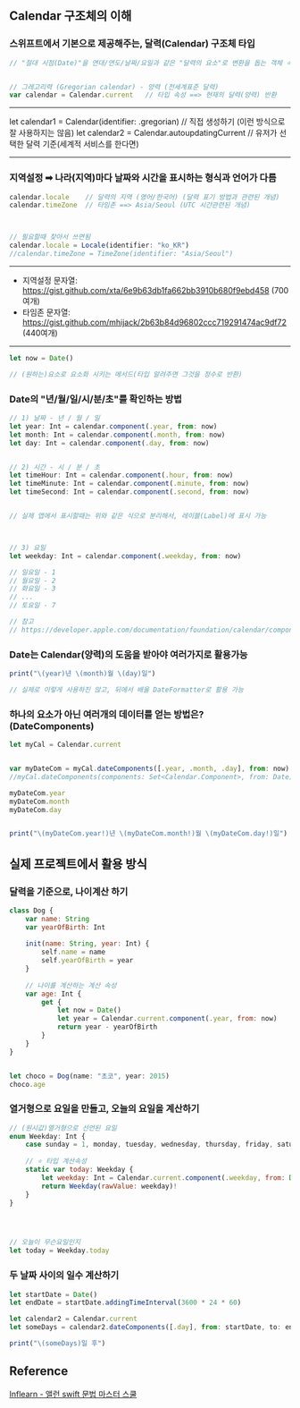 ## Calendar 구조체의 이해
### 스위프트에서 기본으로 제공해주는, 달력(Calendar) 구조체 타입
```javascript
// "절대 시점(Date)"을 연대/연도/날짜/요일과 같은 "달력의 요소"로 변환을 돕는 객체 ⭐️


// 그레고리력 (Gregorian calendar) - 양력 (전세계표준 달력)
var calendar = Calendar.current   // 타입 속성 ==> 현재의 달력(양력) 반환
```
---
let calendar1 = Calendar(identifier: .gregorian)  // 직접 생성하기 (이런 방식으로 잘 사용하지는 않음)
let calendar2 = Calendar.autoupdatingCurrent      // 유저가 선택한 달력 기준(세계적 서비스를 한다면)

---
### 지역설정 ➡︎ 나라(지역)마다 날짜와 시간을 표시하는 형식과 언어가 다름
```javascript
calendar.locale    // 달력의 지역 (영어/한국어) (달력 표기 방법과 관련된 개념)
calendar.timeZone  // 타임존 ==> Asia/Seoul (UTC 시간관련된 개념)



// 필요할때 찾아서 쓰면됨
calendar.locale = Locale(identifier: "ko_KR")
//calendar.timeZone = TimeZone(identifier: "Asia/Seoul")
```
---
 - 지역설정 문자열: https://gist.github.com/xta/6e9b63db1fa662bb3910b680f9ebd458  (700여개)
 - 타임존 문자열: https://gist.github.com/mhijack/2b63b84d96802ccc719291474ac9df72 (440여개)

---
```javascript
let now = Date()

// (원하는)요소로 요소화 시키는 메서드(타입 알려주면 그것을 정수로 반환)
```
### Date의 "년/월/일/시/분/초"를 확인하는 방법
```javascript
// 1) 날짜 - 년 / 월 / 일
let year: Int = calendar.component(.year, from: now)
let month: Int = calendar.component(.month, from: now)
let day: Int = calendar.component(.day, from: now)


// 2) 시간 - 시 / 분 / 초
let timeHour: Int = calendar.component(.hour, from: now)
let timeMinute: Int = calendar.component(.minute, from: now)
let timeSecond: Int = calendar.component(.second, from: now)


// 실제 앱에서 표시할때는 위와 같은 식으로 분리해서, 레이블(Label)에 표시 가능



// 3) 요일
let weekday: Int = calendar.component(.weekday, from: now)

// 일요일 - 1
// 월요일 - 2
// 화요일 - 3
// ...
// 토요일 - 7

// 참고
// https://developer.apple.com/documentation/foundation/calendar/component/weekday
```
### Date는 Calendar(양력)의 도움을 받아야 여러가지로 활용가능
```javascript
print("\(year)년 \(month)월 \(day)일")

// 실제로 이렇게 사용하진 않고, 뒤에서 배울 DateFormatter로 활용 가능
```
### 하나의 요소가 아닌 여러개의 데이터를 얻는 방법은? (DateComponents)
```javascript
let myCal = Calendar.current


var myDateCom = myCal.dateComponents([.year, .month, .day], from: now)
//myCal.dateComponents(components: Set<Calendar.Component>, from: Date)

myDateCom.year
myDateCom.month
myDateCom.day


print("\(myDateCom.year!)년 \(myDateCom.month!)월 \(myDateCom.day!)일")
```
## 실제 프로젝트에서 활용 방식
### 달력을 기준으로, 나이계산 하기
```javascript
class Dog {
    var name: String
    var yearOfBirth: Int
    
    init(name: String, year: Int) {
        self.name = name
        self.yearOfBirth = year
    }
    
    // 나이를 계산하는 계산 속성
    var age: Int {
        get {
            let now = Date()
            let year = Calendar.current.component(.year, from: now)
            return year - yearOfBirth
        }
    }
}


let choco = Dog(name: "초코", year: 2015)
choco.age
```
### 열거형으로 요일을 만들고, 오늘의 요일을 계산하기
```javascript
// (원시값)열거형으로 선언된 요일
enum Weekday: Int {
    case sunday = 1, monday, tuesday, wednesday, thursday, friday, saturday
    
    // ⭐️ 타입 계산속성
    static var today: Weekday {
        let weekday: Int = Calendar.current.component(.weekday, from: Date())  // 요일을 나타내는 정수
        return Weekday(rawValue: weekday)!
    }
}




// 오늘이 무슨요일인지
let today = Weekday.today
```
### 두 날짜 사이의 일수 계산하기
```javascript
let startDate = Date()
let endDate = startDate.addingTimeInterval(3600 * 24 * 60)

let calendar2 = Calendar.current
let someDays = calendar2.dateComponents([.day], from: startDate, to: endDate).day!

print("\(someDays)일 후")
```
## Reference
[Inflearn - 앨런 swift 문법 마스터 스쿨](https://www.inflearn.com/course/%EC%8A%A4%EC%9C%84%ED%94%84%ED%8A%B8-%EB%AC%B8%EB%B2%95-%EB%A7%88%EC%8A%A4%ED%84%B0-%EC%8A%A4%EC%BF%A8/dashboard)

